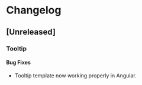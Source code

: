 # Changelog

## [Unreleased]

### Tooltip

#### Bug Fixes

- Tooltip template now working properly in Angular.